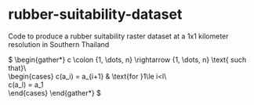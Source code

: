 # rubber-suitability-dataset
Code to produce a rubber suitability raster dataset at a 1x1 kilometer resolution in Southern Thailand

$
\begin{gather*}
c \colon \{1, \dots, n\} \rightarrow \{1, \dots, n\} \text{ such that}\\    
\begin{cases}
  c(a_i) = a_{i+1} & \text{for }1\le i<l\\    
  c(a_l) = a_1    
\end{cases}
\end{gather*}
$ 

